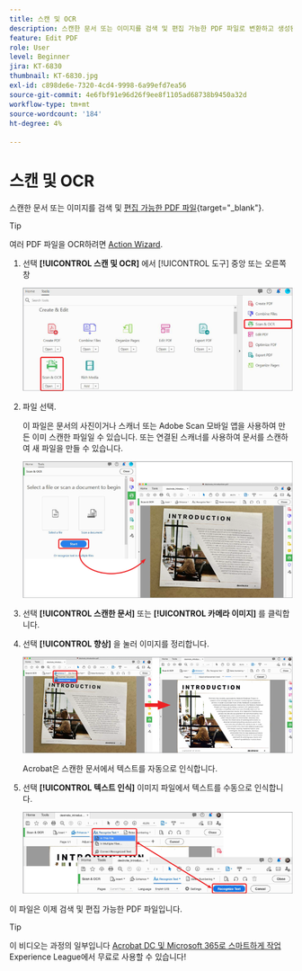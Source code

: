 ```yaml
---
title: 스캔 및 OCR
description: 스캔한 문서 또는 이미지를 검색 및 편집 가능한 PDF 파일로 변환하고 생성된 파일의 품질을 조정합니다
feature: Edit PDF
role: User
level: Beginner
jira: KT-6830
thumbnail: KT-6830.jpg
exl-id: c898de6e-7320-4cd4-9998-6a99efd7ea56
source-git-commit: 4e6fbf91e96d26f9ee8f1105ad68738b9450a32d
workflow-type: tm+mt
source-wordcount: '184'
ht-degree: 4%

---
```


# 스캔 및 OCR

스캔한 문서 또는 이미지를 검색 및 [편집 가능한 PDF 파일](https://www.adobe.com/acrobat/online/pdf-editor.html){target="_blank"}.

>[!TIP]
>
>여러 PDF 파일을 OCR하려면 [Action Wizard](../advanced-tasks/action.md).

1. 선택 **[!UICONTROL 스캔 및 OCR]** 에서 [!UICONTROL 도구] 중앙 또는 오른쪽 창

   ![스캔 1단계](../assets/Scan_1.png)

1. 파일 선택.

   이 파일은 문서의 사진이거나 스캐너 또는 Adobe Scan 모바일 앱을 사용하여 만든 이미 스캔한 파일일 수 있습니다. 또는 연결된 스캐너를 사용하여 문서를 스캔하여 새 파일을 만들 수 있습니다.

   ![스캔 단계 2](../assets/Scan_2.png)

1. 선택 **[!UICONTROL 스캔한 문서]** 또는 **[!UICONTROL 카메라 이미지]** 를 클릭합니다.

1. 선택 **[!UICONTROL 향상]** 을 눌러 이미지를 정리합니다.

   ![스캔 단계 3](../assets/Scan_3.png)

   Acrobat은 스캔한 문서에서 텍스트를 자동으로 인식합니다.

1. 선택 **[!UICONTROL 텍스트 인식]** 이미지 파일에서 텍스트를 수동으로 인식합니다.

   ![스캔 4단계](../assets/Scan_4.png)

이 파일은 이제 검색 및 편집 가능한 PDF 파일입니다.

>[!TIP]
>
>이 비디오는 과정의 일부입니다 [Acrobat DC 및 Microsoft 365로 스마트하게 작업](https://experienceleague.adobe.com/?recommended=Acrobat-U-1-2021.microsoft365) Experience League에서 무료로 사용할 수 있습니다!
